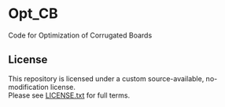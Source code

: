 # Opt_CB
Code for Optimization of Corrugated Boards

## License

This repository is licensed under a custom source-available, no-modification license.  
Please see [LICENSE.txt](./LICENSE.txt) for full terms.
